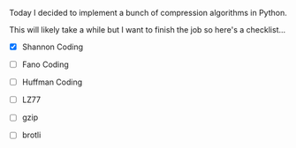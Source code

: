 Today I decided to implement a bunch of compression algorithms in Python.

This will likely take a while but I want to finish the job so here's a checklist...

- [x] Shannon Coding
- [ ] Fano Coding
- [ ] Huffman Coding
- [ ] LZ77
- [ ] gzip
- [ ] brotli

